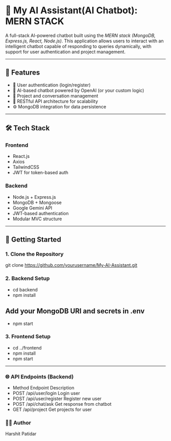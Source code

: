 # 🤖 My AI Assistant(AI Chatbot):  MERN STACK

A full-stack AI-powered chatbot built using the *MERN stack (MongoDB, Express.js, React, Node.js)*. This application allows users to interact with an intelligent chatbot capable of responding to queries dynamically, with support for user authentication and project management.

---

## 🚀 Features

- 🔐 User authentication (login/register)
- 💬 AI-based chatbot powered by OpenAI (or your custom logic)
- 📂 Project and conversation management
- 🧠 RESTful API architecture for scalability
- ⚙ MongoDB integration for data persistence

---

## 🛠 Tech Stack

### Frontend
- React.js
- Axios
- TailwindCSS 
- JWT for token-based auth

### Backend
- Node.js + Express.js
- MongoDB + Mongoose
- Google Gemini API
- JWT-based authentication
- Modular MVC structure

---

## 🧪 Getting Started

### 1. Clone the Repository
git clone https://github.com/yourusername/My-AI-Assistant.git


### 2. Backend Setup
- cd backend
- npm install
  
## Add your MongoDB URI and secrets in .env
- npm start

### 3. Frontend Setup
- cd ../frontend
- npm install
- npm start

---

### 🌐 API Endpoints (Backend)
- Method	Endpoint	        Description
- POST	/api/user/login	    Login user
- POST	/api/user/register	Register new user
- POST	/api/chat/ask	      Get response from chatbot
- GET	  /api/project	      Get projects for user

### 🙋‍♂ Author
Harshit Patidar


